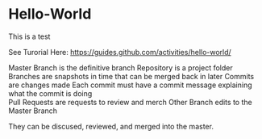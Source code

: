 # Hello-World
This is a test

See Turorial Here: https://guides.github.com/activities/hello-world/

Master Branch is the definitive branch
Repository is a project folder
Branches are snapshots in time that can be merged back in later
Commits are changes made
Each commit must have a commit message explaining what the commit is doing  
Pull Requests are requests to review and merch Other Branch edits to the Master Branch

They can be discused, reviewed, and merged into the master.
